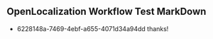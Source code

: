 ## OpenLocalization Workflow Test MarkDown
* 6228148a-7469-4ebf-a655-4071d34a94dd thanks!

<!--HONumber=Aug16_HO3-->


